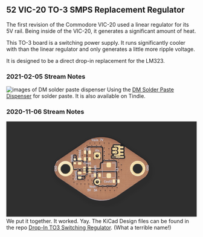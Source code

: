 ## 52 VIC-20 TO-3 SMPS Replacement Regulator

The first revision of the Commodore VIC-20 used a linear regulator for its 5V rail. Being inside of the VIC-20, it generates a significant amount of heat.

This TO-3 board is a switching power supply. It runs significantly cooler with than the linear regulator and only generates a little more ripple voltage. 

It is designed to be a direct drop-in replacement for the LM323.

### 2021-02-05 Stream Notes
![images of DM solder paste dispenser](https://dmdispenser.files.wordpress.com/2016/06/cropped-banner3.jpg)
Using the [DM Solder Paste Dispenser](https://dmdispenser.wordpress.com/) for solder paste. It is also available on Tindie.

### 2020-11-06 Stream Notes
![after dark pcb of a to3 shaped board](https://github.com/baldengineer/Drop-In-TO-3-Switching-Regulator/blob/main/images/TO3-After-Dark-PCB-Empty.png)
We put it together. It worked. Yay. The KiCad Design files can be found in the repo [Drop-In TO3 Switching Regulator](https://github.com/baldengineer/Drop-In-TO-3-Switching-Regulator). (What a terrible name!)